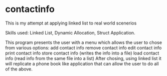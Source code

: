 # contactinfo 
This is my attempt at applying linked list to real world scenerios

Skills used: Linked List, Dynamic Allocation, Struct Application.

This program presents the user with a menu which allows the user to chose from various options:
add contact info
remove contact info
edit contact info
print contact info
store contact info (writes the info into a file)
load contact info (read info from the same file into a list)
After chosing, using linked list it will replicate a phone book like application that can allow the user 
to do all of the above.

